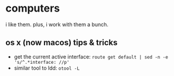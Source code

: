 # computers
i like them. plus, i work with them a bunch.

## os x (now macos) tips & tricks
* get the current active interface:
  ```route get default | sed -n -e 's/^.*interface: //p'```
* similar tool to ldd: ```otool -L```
